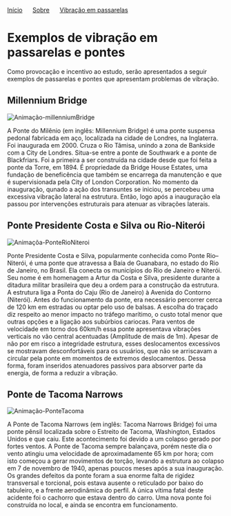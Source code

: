 [Início](./) &nbsp;&nbsp;&nbsp;&nbsp;  [Sobre](./about.html) &nbsp;&nbsp;&nbsp;&nbsp; [Vibração em passarelas](./gallery.html)

# Exemplos de vibração em passarelas e pontes

Como provocação e incentivo ao estudo, serão apresentados a seguir exemplos de passarelas e pontes que apresentam problemas de vibração.

## Millennium Bridge
![Animação-millenniumBridge](https://thumbs.gfycat.com/FatalLavishArgusfish-max-1mb.gif)

A Ponte do Milênio (em inglês: Millennium Bridge) é uma ponte suspensa pedonal fabricada em aço, localizada na cidade de Londres, na Inglaterra. Foi inaugurada em 2000. Cruza o Rio Tâmisa, unindo a zona de Bankside com a City de Londres. Situa-se entre a ponte de Southwark e a ponte de Blackfriars. Foi a primeira a ser construída na cidade desde que foi feita a ponte da Torre, em 1894. É propriedade da Bridge House Estates, uma fundação de beneficência que também se encarrega da manutenção e que é supervisionada pela City of London Corporation. 
No momento da inauguração, qunado a ação dos transuntes se iniciou, se percebeu uma excessiva vibração lateral na estrutura. Então, logo após a inauguração ela passou por intervenções estruturais para atenuar as vibrações laterais.

## Ponte Presidente Costa e Silva ou Rio-Niterói
![Animaçõa-PonteRioNiteroi](https://www.skyscrapercity.com/attachments/rio-niteroi-gif.1465005/)

Ponte Presidente Costa e Silva, popularmente conhecida como Ponte Rio–Niterói, é uma ponte que atravessa a Baía de Guanabara, no estado do Rio de Janeiro, no Brasil. Ela conecta os municípios do Rio de Janeiro e Niterói. Seu nome é em homenagem a Artur da Costa e Silva, presidente durante a ditadura militar brasileira que deu a ordem para a construção da estrutura. A estrutura liga a Ponta do Caju (Rio de Janeiro) à Avenida do Contorno (Niterói). Antes do funcionamento da ponte, era necessário percorrer cerca de 120 km em estradas ou optar pelo uso de balsas. A escolha do traçado diz respeito ao menor impacto no tráfego marítimo, o custo total menor que outras opções e a ligação aos subúrbios cariocas. 
Para ventos de velocidade em torno dos 60km/h essa ponte apresentava vibrações verticais no vão central acentuadas (Amplitude de mais de 1m). Apesar de não por em risco a integridade estrutura, esses deslocamentos excessivos se mostravam desconfortáveis para os usuários, que não se arriscavam a circular pela ponte em momentos de extremos deslocamentos. Dessa forma, foram inseridos atenuadores passivos para absorver parte da energia, de forma a reduzir a vibração. 

## Ponte de Tacoma Narrows
![Animação-PonteTacoma](https://j.gifs.com/yE5gLg.gif)

A Ponte de Tacoma Narrows (em inglês:  Tacoma Narrows Bridge) foi uma ponte pênsil localizada sobre o Estreito de Tacoma, Washington, Estados Unidos e que caiu. Este acontecimento foi devido a um colapso gerado por fortes ventos. A Ponte de Tacoma sempre balançava, porém neste dia o vento atingiu uma velocidade de aproximadamente 65 km por hora; com isto começou a gerar movimentos de torção, levando a estrutura ao colapso em 7 de novembro de 1940, apenas poucos meses após a sua inauguração.
Os grandes defeitos da ponte foram a sua enorme falta de rigidez transversal e torcional, pois estava ausente o reticulado por baixo do tabuleiro, e a frente aerodinâmica do perfil. A única vítima fatal deste acidente foi o cachorro que estava dentro do carro.
Uma nova ponte foi construída no local, e ainda se encontra em funcionamento.
